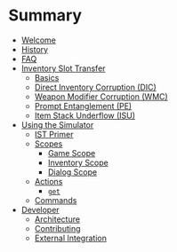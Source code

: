 # Summary

- [Welcome](./welcome.md)
- [History](./history.md)
- [FAQ](./faq.md)
- [Inventory Slot Transfer](./ist/index.md)
  - [Basics](./ist/basics.md)
  - [Direct Inventory Corruption (DIC)](./ist/dic.md)
  - [Weapon Modifier Corruption (WMC)](./ist/wmc.md)
  - [Prompt Entanglement (PE)](./ist/pe.md)
  - [Item Stack Underflow (ISU)](./ist/isu.md)
- [Using the Simulator](./user/index.md)
  - [IST Primer](./user/ist_primer.md)
  - [Scopes](./scope.md)
    - [Game Scope]()
    - [Inventory Scope]()
    - [Dialog Scope]()
  - [Actions](./action.md)
    - [`get`](./action/get.md)
  - [Commands]()
- [Developer](./developer/index.md)
  - [Architecture](./developer/architecture.md)
  - [Contributing](./developer/contributing.md)
  - [External Integration](./developer/integration/index.md)
